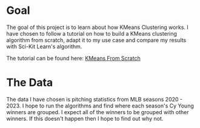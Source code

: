 # Goal 
The goal of this project is to learn about how KMeans Clustering works. I have chosen to follow a tutorial on how to build a KMeans clustering algorithm from scratch, adapt it to my use case and compare my results with Sci-Kit Learn's algorithm. 

The tutorial can be found here: [KMeans From Scratch](https://www.youtube.com/watch?v=lX-3nGHDhQg)

# The Data 
The data I have chosen is pitching statistics from MLB seasons 2020 - 2023. I hope to run the algorithms and find where each season's Cy Young winners are grouped. I expect all of the winners to be grouped with other winners. If this doesn't happen then I hope to find out why not. 